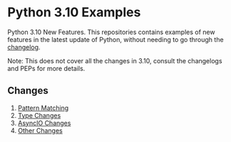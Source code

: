 # Python 3.10 Examples
Python 3.10 New Features. This repositories contains examples of new features in the latest update of Python, without needing to go through the [changelog](https://docs.python.org/3.10/whatsnew/3.10.html).

Note: This does not cover all the changes in 3.10, consult the changelogs and PEPs for more details.


## Changes
1. [Pattern Matching](.patternmatcher.py)
2. [Type Changes](./typehints.py)
3. [AsyncIO Changes](./asyncchanges.py)
4. [Other Changes](./misc.py)
